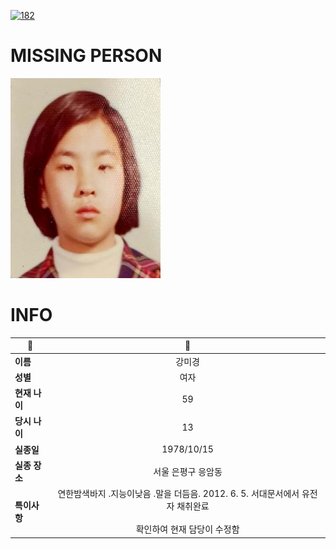 [![182](https://img.shields.io/badge/%EC%8B%A4%EC%A2%85%EC%8B%A0%EA%B3%A0%EB%8A%94%20%EA%B5%AD%EB%B2%88%EC%97%86%EC%9D%B4-182-blue)](http://safe182.go.kr/index.do)

# MISSING PERSON

<img src="./missing_person.jpg">

# INFO

|🔑|💎|
|--|:--:|
|**이름**|강미경|
|**성별**|여자|
|**현재 나이**|59|
|**당시 나이**|13|
|**실종일**|1978/10/15|
|**실종 장소**|서울 은평구 응암동 |
|**특이사항**|연한밤색바지 .지능이낮음 .말을 더듬음. 2012. 6. 5. 서대문서에서 유전자 채취완료</br></br>확인하여 현재 담당이 수정함|
